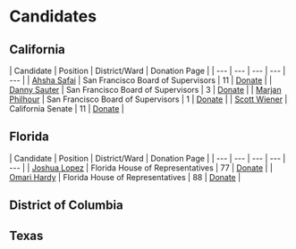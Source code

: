 # Candidates
## California

| Candidate | Position | District/Ward | Donation Page |
| --- | --- | --- | --- | --- |
| [Ahsha Safai](https://www.ahshaforsupervisor.com/)  | San Francisco Board of Supervisors | 11  | [Donate](https://secure.ngpvan.com/apOdCCy8_EyY47ttqSm1wA2)  |
| [Danny Sauter](https://www.dannyd3.com/)  | San Francisco Board of Supervisors | 3 | [Donate](https://secure.democracyengine.com/DannySauter)  |
| [Marjan Philhour](https://www.votemarjan.com/)  | San Francisco Board of Supervisors | 1 | [Donate](https://secure.democracyengine.com/PhilhourSupervisor2020)  |
| [Scott Wiener](https://www.scottwiener.com/)  | California Senate | 11 | [Donate](https://www.scottwiener.com/donate)  |

## Florida

| Candidate | Position | District/Ward | Donation Page |
| --- | --- | --- | --- | --- |
| [Joshua Lopez](https://joshualopez.vote/)  | Florida House of Representatives | 77 | [Donate](https://secure.actblue.com/donate/joshua-lopez-for-district-77-1)  |
| [Omari Hardy](https://twitter.com/OmariJHardy)  | Florida House of Representatives | 88 | [Donate](https://politics.raisethemoney.com/omarihardy) |

## District of Columbia

## Texas
